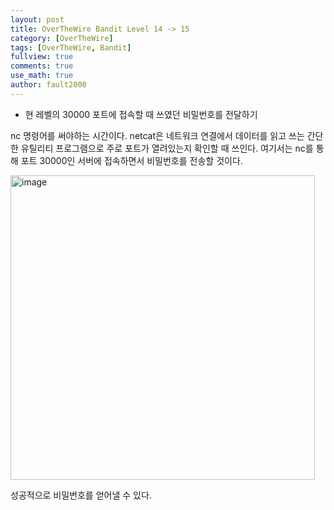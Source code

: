 ```yaml
---
layout: post
title: OverTheWire Bandit Level 14 -> 15
category: [OverTheWire]
tags: [OverTheWire, Bandit]
fullview: true
comments: true
use_math: true
author: fault2000
---
```


- 현 레벨의 30000 포트에 접속할 때 쓰였던 비밀번호를 전달하기

nc 명령어를 써야하는 시간이다. netcat은 네트워크 연결에서 데이터를 읽고 쓰는 간단한 유틸리티 프로그램으로 주로 포트가 열려있는지 확인할 때 쓰인다. 여기서는 nc를 통해 포트 30000인 서버에 접속하면서 비밀번호를 전송할 것이다.

<img width="487" alt="image" src="https://user-images.githubusercontent.com/73513005/190902240-dd6994d6-c8d5-4028-9918-27e56868bcda.png">

성공적으로 비밀번호를 얻어낼 수 있다.